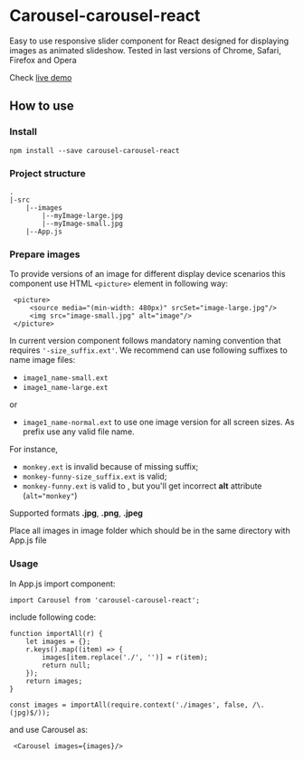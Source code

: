 # Carousel-carousel-react
Easy to use responsive slider component for React  designed for displaying images as animated slideshow.
Tested in last versions of Chrome, Safari, Firefox and Opera 

Check [live demo](http://yuliapi.github.io/projects/carousel/index.html?utm_source=github&utm_campaign=carousel)

## How to use
### Install 
````
npm install --save carousel-carousel-react
```` 
### Project structure
```
.
|-src
    |--images
        |--myImage-large.jpg
        |--myImage-small.jpg
    |--App.js
```
### Prepare images
To provide versions of an image for different display device scenarios this component use  HTML `<picture>` element in following way:

````
 <picture>
     <source media="(min-width: 480px)" srcSet="image-large.jpg"/>
     <img src="image-small.jpg" alt="image"/>
 </picture>
````
In current version component follows mandatory naming convention that requires `'-size_suffix.ext'`. 
We recommend can use following suffixes to name image files:
+ `image1_name-small.ext`
+ `image1_name-large.ext`

or 
+ `image1_name-normal.ext` to use one image version for all screen sizes. As prefix use any valid file name.

For instance, 
- `monkey.ext` is invalid because of missing suffix;
- `monkey-funny-size_suffix.ext` is valid;
- `monkey-funny.ext` is valid to , but you'll get incorrect **alt** attribute (`alt="monkey"`)

Supported formats **.jpg**, **.png**, **.jpeg**

Place all images in image folder which should be in the same directory with App.js file

### Usage

In App.js import component:
````
import Carousel from 'carousel-carousel-react';
```` 
include following code:
````
function importAll(r) {
    let images = {};
    r.keys().map((item) => {
        images[item.replace('./', '')] = r(item);
        return null;
    });
    return images;
}

const images = importAll(require.context('./images', false, /\.(jpg)$/));
````

and use Carousel as:
````
 <Carousel images={images}/>
```` 

